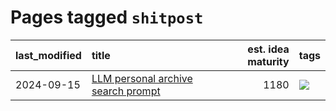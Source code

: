 # Pages tagged `shitpost`

|last_modified|title|est. idea maturity|tags
|:---|:---|---:|:---|
|2024-09-15|[LLM personal archive search prompt](../personal_archive_prompt.md)|1180|[![](https://img.shields.io/badge/tag-shitpost-288446)](../tags/shitpost.md)|
